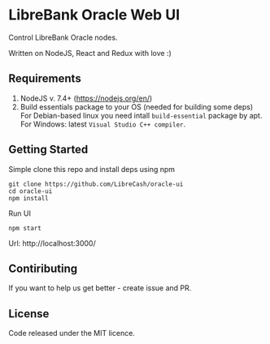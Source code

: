# LibreBank Oracle Web UI

Control LibreBank Oracle nodes.

Written on NodeJS, React and Redux with love :)


## Requirements
1. NodeJS v. 7.4+ (https://nodejs.org/en/) 
2. Build essentials package to your OS (needed for building some deps)
For Debian-based linux you need intall `build-essential` package by apt.
For Windows: latest `Visual Studio C++ compiler`.

## Getting Started
Simple clone this repo and install deps using npm
```
git clone https://github.com/LibreCash/oracle-ui
cd oracle-ui
npm install
```
Run UI
```
npm start
```

Url: http://localhost:3000/

## Contiributing
If you want to help us get better - create issue and PR.

## License
Code released under the MIT licence.
